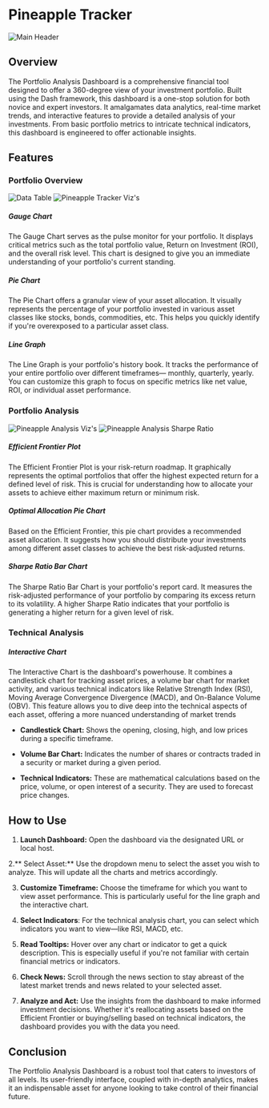 # Pineapple Tracker
![Main Header](https://github.com/Jodburton/Pineapple_Tracker/assets/141245415/5f8aa081-6395-453a-9366-414ee907388c)
## Overview
The Portfolio Analysis Dashboard is a comprehensive financial tool designed to offer a 360-degree view of your investment portfolio. Built using the Dash framework, this dashboard is a one-stop solution for both novice and expert investors. It amalgamates data analytics, real-time market trends, and interactive features to provide a detailed analysis of your investments. From basic portfolio metrics to intricate technical indicators, this dashboard is engineered to offer actionable insights.

## Features
### Portfolio Overview
![Data Table](https://github.com/Jodburton/Pineapple_Tracker/assets/141245415/6c370538-ec9c-4fdd-ac52-fcb8e50c555a)
![Pineapple Tracker Viz's](https://github.com/Jodburton/Pineapple_Tracker/assets/141245415/26482925-2918-4dfa-99b2-f74229fb84e0)
##### Gauge Chart
  The Gauge Chart serves as the pulse monitor for your portfolio. It displays critical metrics such as the total portfolio value, Return on Investment (ROI), and the overall risk level. This chart is designed to give you an immediate understanding of your portfolio's current standing.

##### Pie Chart
The Pie Chart offers a granular view of your asset allocation. It visually represents the percentage of your portfolio invested in various asset classes like stocks, bonds, commodities, etc. This helps you quickly identify if you're overexposed to a particular asset class.

##### Line Graph
The Line Graph is your portfolio's history book. It tracks the performance of your entire portfolio over different timeframes— monthly, quarterly, yearly. You can customize this graph to focus on specific metrics like net value, ROI, or individual asset performance.

### Portfolio Analysis
![Pineapple Analysis Viz's](https://github.com/Jodburton/Pineapple_Tracker/assets/141245415/b670a1f6-c87f-4913-aa4e-d07795a29bd5)
![Pineapple Analysis Sharpe Ratio](https://github.com/Jodburton/Pineapple_Tracker/assets/141245415/f902b776-56d8-45ff-b579-d70a471a517b)
##### Efficient Frontier Plot
The Efficient Frontier Plot is your risk-return roadmap. It graphically represents the optimal portfolios that offer the highest expected return for a defined level of risk. This is crucial for understanding how to allocate your assets to achieve either maximum return or minimum risk.

##### Optimal Allocation Pie Chart
Based on the Efficient Frontier, this pie chart provides a recommended asset allocation. It suggests how you should distribute your investments among different asset classes to achieve the best risk-adjusted returns.

##### Sharpe Ratio Bar Chart
The Sharpe Ratio Bar Chart is your portfolio's report card. It measures the risk-adjusted performance of your portfolio by comparing its excess return to its volatility. A higher Sharpe Ratio indicates that your portfolio is generating a higher return for a given level of risk.

### Technical Analysis
##### Interactive Chart
The Interactive Chart is the dashboard's powerhouse. It combines a candlestick chart for tracking asset prices, a volume bar chart for market activity, and various technical indicators like Relative Strength Index (RSI), Moving Average Convergence Divergence (MACD), and On-Balance Volume (OBV). This feature allows you to dive deep into the technical aspects of each asset, offering a more nuanced understanding of market trends

- **Candlestick Chart:** Shows the opening, closing, high, and low prices during a specific timeframe.

- **Volume Bar Chart:** Indicates the number of shares or contracts traded in a security or market during a given period.

- **Technical Indicators:** These are mathematical calculations based on the price, volume, or open interest of a security. They are used to forecast price changes.

## How to Use
1. **Launch Dashboard:** Open the dashboard via the designated URL or local host.

2.** Select Asset:** Use the dropdown menu to select the asset you wish to analyze. This will update all the charts and metrics accordingly.

3. **Customize Timeframe:** Choose the timeframe for which you want to view asset performance. This is particularly useful for the line graph and the interactive chart.

4. **Select Indicators**: For the technical analysis chart, you can select which indicators you want to view—like RSI, MACD, etc.

5. **Read Tooltips:** Hover over any chart or indicator to get a quick description. This is especially useful if you're not familiar with certain financial metrics or indicators.

6. **Check News:** Scroll through the news section to stay abreast of the latest market trends and news related to your selected asset.

7. **Analyze and Act:** Use the insights from the dashboard to make informed investment decisions. Whether it's reallocating assets based on the Efficient Frontier or buying/selling based on technical indicators, the dashboard provides you with the data you need.

## Conclusion
The Portfolio Analysis Dashboard is a robust tool that caters to investors of all levels. Its user-friendly interface, coupled with in-depth analytics, makes it an indispensable asset for anyone looking to take control of their financial future.
